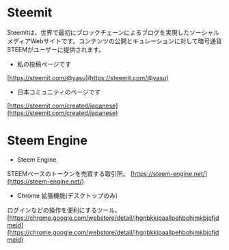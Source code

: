 # Steemit 
Steemitは、世界で最初にブロックチェーンによるブログを実現したソーシャルメディアWebサイトです。コンテンツの公開とキュレーションに対して暗号通貨STEEMがユーザーに提供されます。

* 私の投稿ページです

[https://steemit.com/@yasu](https://steemit.com/@yasu)

* 日本コミュニティのページです

[https://steemit.com/created/japanese](https://steemit.com/created/japanese)

# Steem Engine 

* Steem Engine

STEEMベースのトークンを売買する取引所。
[https://steem-engine.net/](https://steem-engine.net/)

* Chrome 拡張機能(デスクトップのみ)

ログインなどの操作を便利にするツール。
[https://chrome.google.com/webstore/detail/jhgnbkkipaallpehbohjmkbjofjdmeid](https://chrome.google.com/webstore/detail/jhgnbkkipaallpehbohjmkbjofjdmeid)



